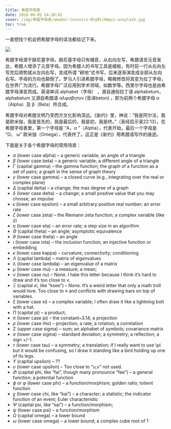 ```yaml
---
title: 希腊字母表
date: 2018-06-02 14:20:01
cover: /img/希腊字母表/amador-loureiro-BVyNlchWqzs-unsplash.jpg
toc: true
---
```


一直想找个机会把希腊字母的读法都给记下来。


![](https://cs.pynote.net/math/202109092/greek_alphabet.jpg)

希腊字母源于腓尼基字母，腓尼基字母只有辅音，从右向左写，希腊语言元音发达，希腊人增添了元音字母。因为希腊人的书写工具是蜡板，有时前一行从右向左写完后顺势就从左向右写，变成所谓 “耕地”式书写，后来逐渐演变成全部从左向右写。字母的方向也颠倒了。罗马人引进希腊字母，略微修改将其变为拉丁字母，在世界广为流行。希腊字母广泛应用到学术领域，如数学等。西里尔字母也是由希腊字母演变而成。英语单词 alphabet（字母） ，源自通俗拉丁语 alphabetum，alphabetum 又源自希腊语 αλφαβητον (音译beton) ，即为前两个希腊字母 α（Alpha）及 β（Beta）所合成。

希腊字母对希腊文明乃至西方文化影响深远。《新约》里，神说：“我是阿尔法，我是欧米伽，我是首先的，我是最后的，我是初，我是终。”（圣经启示录22:13）。在希腊字母表里，第一个字母是 “Α，α ”（Alpha），代表开始，最后一个字母是 “Ω， ω” 欧米伽（Omega），代表终了。这正是《新约》用希腊语写作的痕迹。

下面是关于各个希腊字母的常用场景：

- $\alpha$ (lower case alpha) – a generic variable; an angle of a triangle
- $\beta$ (lower case beta) – a generic variable; a different angle of a triangle
- $\Gamma$ (capital gamma) – the gamma function; the graph of a function as a set of pairs; a graph in the sense of graph theory
- $\gamma$ (lower case gamma) – a closed curve (e.g., integrating over the real or complex plane)
- $\Delta$ (capital delta) – a change; the max degree of a graph
- $\delta$ (lower case delta) – a change; a small positive value that you may choose; an impulse
- $\epsilon$ (lower case epsilon) – a small arbitrary positive real number; an error rate
- $\zeta$ (lower case zeta) – the Riemann zeta function; a complex variable (like z)
- $\eta$ (lower case eta) – an error rate; a step size in an algorithm
- $\Theta$ (capital theta) – an angle; asymptotic equivalence
- $\theta$ (lower case theta) – an angle
- $\iota$ (lower case iota) – the inclusion function; an injective function or embedding
- $\kappa$ (lower case kappa) – curvature; connectivity; conditioning
- $\Lambda$ (capital lambda) – matrix of eigenvalues
- $\lambda$ (lower case lambda) – an eigenvalue of a matrix
- $\mu$ (lower case mu) – a measure; a mean;
- $\nu$ (lower case nu) – None. I hate this letter because I think it’s hard to draw and it’s too close to v.
- $\Xi$ (capital xi, like “ksee”) – None. It’s a weird letter that only a math troll would love. Too close to ≡ and conflicts with drawing bars on top of variables.
- $\xi$ (lower case xi) – a complex variable; I often draw it like a lightning bolt with a hat.
- $\Pi$ (capital pi) – a product;
- $\pi$ (lower case pi) – the constant~3.14; a projection
- $\rho$ (lower case rho) – projection; a rate; a rotation; a correlation
- $\Sigma$ (upper case sigma) – sum; an alphabet of symbols; covariance matrix
- $\sigma$ (lower case sigma) – standard deviation; a symmetry; a reflection; a sign +/-1.
- $\tau$ (lower case tau) – a symmetry; a translation; if I really want to use \pi but it would be confusing, so I draw it standing like a bird holding up one of its legs.
- $\Upsilon$ (capital upsilon) – ??
- $\upsilon$ (lower case upsilon) – Too close to “u,v” not used.
- $\Phi$ (capital phi, like “fai”, though many pronounce “fee”) – a general function; a potential function
- $\phi$ or $\varphi$ (lower case phi) – a function/morphism; golden ratio; totient function
- $\chi$ (lower case chi, like “kai”) – a character; a statistic; the indicator function of an event; Euler characteristic
- $\Psi$ (capital psi, like “sai”) – a function/morphism;
- $\psi$ (lower case psi) – a function/morphism
- $\Omega$ (capital omega) – a lower bound
- $\omega$ (lower case omega) – a lower bound; a complex cube root of 1